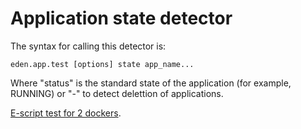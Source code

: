 # Application state detector

The syntax for calling this detector is:
```
eden.app.test [options] state app_name...
```
Where "status" is the standard state of the application (for example, RUNNING) or "-" to detect delettion of applications.

[E-script test for 2 dockers](testdata/2dockers_test.txt).
